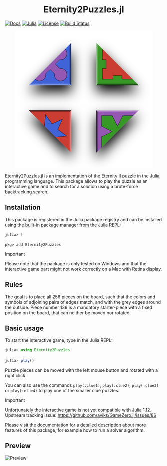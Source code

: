<p>
  <h1 align="center">Eternity2Puzzles.jl</h1>
</p>

[![Docs](https://img.shields.io/badge/docs-dev-blue.svg)](https://jwortmann.github.io/Eternity2Puzzles.jl/)
[![Julia](https://img.shields.io/badge/Julia-1.10%2B-9558b2.svg)](https://julialang.org/)
[![License](https://img.shields.io/github/license/jwortmann/Eternity2Puzzles.jl)](https://github.com/jwortmann/Eternity2Puzzles.jl/blob/main/LICENSE)
[![Build Status](https://github.com/jwortmann/Eternity2Puzzles.jl/actions/workflows/UnitTests.yml/badge.svg)](https://github.com/jwortmann/Eternity2Puzzles.jl/actions/workflows/UnitTests.yml)

<p align="center">
  <img src="svg/logo.svg">
</p>

Eternity2Puzzles.jl is an implementation of the [Eternity II puzzle](https://en.wikipedia.org/wiki/Eternity_II_puzzle) in the [Julia](https://julialang.org/) programming language.
This package allows to play the puzzle as an interactive game and to search for a solution using a brute-force backtracking search.


## Installation

This package is registered in the Julia package registry and can be installed using the built-in package manager from the Julia REPL:

```
julia> ]

pkg> add Eternity2Puzzles
```

> [!IMPORTANT]
> Please note that the package is only tested on Windows and that the interactive game part might not work correctly on a Mac with Retina display.


## Rules

The goal is to place all 256 pieces on the board, such that the colors and symbols of adjoining pairs of edges match, and with the grey edges around the outside.
Piece number 139 is a mandatory starter-piece with a fixed position on the board, that can neither be moved nor rotated.


## Basic usage

To start the interactive game, type in the Julia REPL:

```julia
julia> using Eternity2Puzzles

julia> play()
```

Puzzle pieces can be moved with the left mouse button and rotated with a right click.

You can also use the commands `play(:clue1)`, `play(:clue2)`, `play(:clue3)` or `play(:clue4)` to play one of the smaller clue puzzles.

> [!IMPORTANT]
> Unfortunately the interactive game is not yet compatible with Julia 1.12.
> Upstream tracking issue: https://github.com/aviks/GameZero.jl/issues/86

Please visit the [documentation](https://jwortmann.github.io/Eternity2Puzzles.jl/) for a detailed description about more features of this package, for example how to run a solver algorithm.


## Preview

![Preview](img/preview.png)
